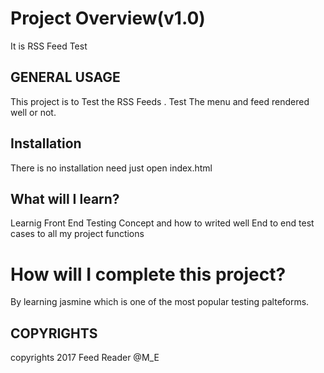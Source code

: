 # Project Overview(v1.0)

It is RSS Feed Test

## GENERAL USAGE

This project is to Test the RSS Feeds . Test The menu and feed rendered well or not.


## Installation

There is no installation need just open index.html 

## What will I learn?

Learnig Front End Testing Concept and how to writed well End to end test cases to all my project functions


# How will I complete this project?

By learning jasmine which is one of the most popular testing palteforms.

## COPYRIGHTS
copyrights 2017 Feed Reader @M_E




